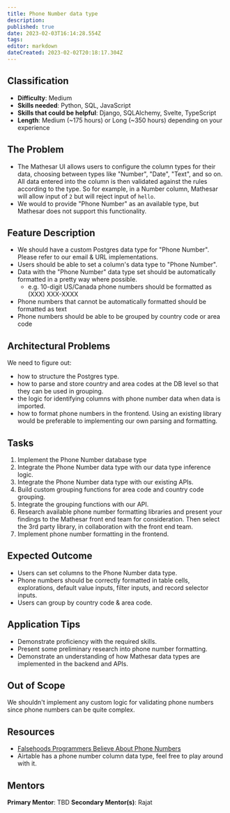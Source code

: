 ```yaml
---
title: Phone Number data type
description: 
published: true
date: 2023-02-03T16:14:28.554Z
tags: 
editor: markdown
dateCreated: 2023-02-02T20:18:17.304Z
---
```


## Classification
- **Difficulty**: Medium
- **Skills needed**: Python, SQL, JavaScript
- **Skills that could be helpful**: Django, SQLAlchemy, Svelte, TypeScript
- **Length**: Medium (~175 hours) or Long (~350 hours) depending on your experience

## The Problem
- The Mathesar UI allows users to configure the column types for their data, choosing between types like "Number", "Date", "Text", and so on. All data entered into the column is then validated against the rules according to the type. So for example, in a Number column, Mathesar will allow input of `2` but will reject input of `hello`.
- We would to provide "Phone Number" as an available type, but Mathesar does not support this functionality.

## Feature Description
- We should have a custom Postgres data type for "Phone Number". Please refer to our email & URL implementations.
- Users should be able to set a column's data type to "Phone Number".
- Data with the "Phone Number" data type set should be automatically formatted in a pretty way where possible.
	 - e.g. 10-digit US/Canada phone numbers should be formatted as (XXX) XXX-XXXX
- Phone numbers that cannot be automatically formatted should be formatted as text    
- Phone numbers should be able to be grouped by country code or area code

## Architectural Problems
We need to figure out:
- how to structure the Postgres type.
- how to parse and store country and area codes at the DB level so that they can be used in grouping.
- the logic for identifying columns with phone number data when data is imported.
- how to format phone numbers in the frontend. Using an existing library would be preferable to implementing our own parsing and formatting.

## Tasks
1. Implement the Phone Number database type
2. Integrate the Phone Number data type with our data type inference logic.
3. Integrate the Phone Number data type with our existing APIs.
4. Build custom grouping functions for area code and country code grouping.
5. Integrate the grouping functions with our API.
6. Research available phone number formatting libraries and present your findings to the Mathesar front end team for consideration. Then select the 3rd party library, in collaboration with the front end team.
7. Implement phone number formatting in the frontend.

## Expected Outcome
- Users can set columns to the Phone Number data type.
- Phone numbers should be correctly formatted in table cells, explorations, default value inputs, filter inputs, and record selector inputs.
- Users can group by country code & area code.

## Application Tips
- Demonstrate proficiency with the required skills.
- Present some preliminary research into phone number formatting.
- Demonstrate an understanding of how Mathesar data types are implemented in the backend and APIs.

## Out of Scope
We shouldn't implement any custom logic for validating phone numbers since phone numbers can be quite complex.

## Resources
- [Falsehoods Programmers Believe About Phone Numbers](https://github.com/google/libphonenumber/blob/master/FALSEHOODS.md)
- Airtable has a phone number column data type, feel free to play around with it.

## Mentors
**Primary Mentor**: TBD
**Secondary Mentor(s)**: Rajat
